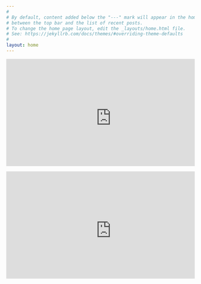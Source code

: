 ```yaml
---
#
# By default, content added below the "---" mark will appear in the home page
# between the top bar and the list of recent posts.
# To change the home page layout, edit the _layouts/home.html file.
# See: https://jekyllrb.com/docs/themes/#overriding-theme-defaults
#
layout: home
---
```

<div align="center">


<p style="position: relative; padding: 0px 0px 57% 0px; height: 0; overflow: hidden;">
<iframe width="560" height="315" src="https://www.youtube.com/embed/v9seQE_TBrw" frameborder="0" allow="accelerometer; autoplay; encrypted-media; gyroscope; picture-in-picture" allowfullscreen></iframe>
</p>
 
 <p style="position: relative; padding: 0px 0px 57% 0px; height: 0; overflow: hidden;">
<iframe width="560" height="315" src="https://www.youtube.com/embed/-M2WhNNo6Hw" frameborder="0"  allow="accelerometer; autoplay; encrypted-media; gyroscope; picture-in-picture" allowfullscreen></iframe>
</p>

</div>


